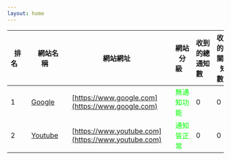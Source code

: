 ```yaml
---
layout: home
---
```

<meta name="referrer" content="no-referrer-when-downgrade" />


| 排名&emsp; | 網站名稱&emsp; | 網站網址&emsp; | 網站分級&emsp; | 收到的總通知數&emsp; | 收到的無關通知數&emsp; | 收到的詐騙通知數&emsp; | 詳細報告&emsp; |
| ------ | ------ | ------ | --------- | ------ | ------ | ------ | ------ |
| 1 | [Google](https://www.google.com)&emsp; | [https://www.google.com](https://www.google.com)&emsp; | <font color="#00FF00">無通知功能</font>&emsp; | 0 | 0 | 0 | <a class="portfolio-link" data-toggle="modal" href="#p1">查看詳細報告</a> |
| 2 | [Youtube](https://www.youtube.com)&emsp; | [https://www.youtube.com](https://www.youtube.com)&emsp; | <font color="#00FF00">通知皆正常</font>&emsp; | 0 | 0 | 0 | <a class="portfolio-link" data-toggle="modal" href="#p2">查看詳細報告</a> |
